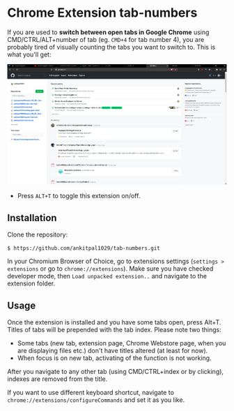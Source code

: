 # Chrome Extension tab-numbers

If you are used to **switch between open tabs in Google Chrome** using CMD/CTRL/ALT+number
of tab (eg. `CMD+4` for tab number 4), you are probably tired of visually counting the tabs
you want to switch to. This is what you'll get:

![Preview of tab-numbers in Chrome](./images/view.png)

* Press `ALT+T` to toggle this extension on/off. 

## Installation

Clone the repository:

    $ https://github.com/ankitpal1029/tab-numbers.git

In your Chromium Browser of Choice, go to extensions settings 
(`settings > extensions` or go to `chrome://extensions`). 
Make sure you have checked developer mode, then `Load unpacked extension..` and 
navigate to the extension folder.

## Usage

Once the extension is installed and you have some tabs open, press Alt+T. Titles of tabs will be prepended with the tab index. Please note two things:

* Some tabs (new tab, extension page, Chrome Webstore page, when you are displaying files etc.) don't have titles altered (at least for now).
* When focus is on new tab, activating of the function is not working.

After you navigate to any other tab (using CMD/CTRL+index or by clicking), indexes are removed from the title.

If you want to use different keyboard shortcut, navigate to `chrome://extensions/configureCommands` and set it as you like.
